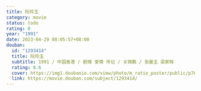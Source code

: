 ```yaml
---
title: 阮玲玉
category: movie
status: todo
rating: 0
year: "1991"
date: 2023-04-29 08:05:57+08:00
douban:
  id: "1293414"
  title: 阮玲玉
  subtitle: 1991 / 中国香港 / 剧情 爱情 传记 / 关锦鹏 / 张曼玉 梁家辉
  rating: 8.6
  cover: https://img1.doubanio.com/view/photo/m_ratio_poster/public/p768817927.jpg
  link: https://movie.douban.com/subject/1293414/
---
```



